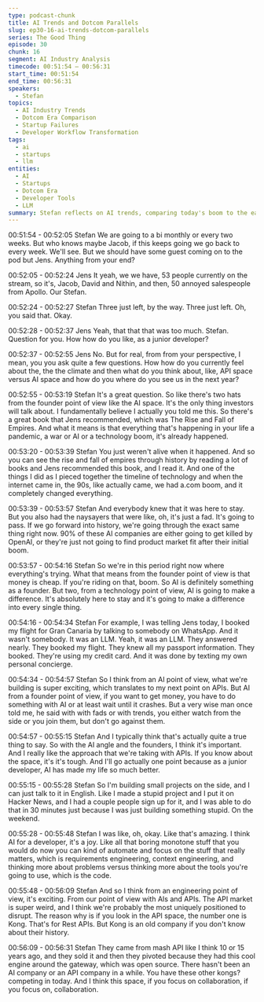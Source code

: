 ```yaml
---
type: podcast-chunk
title: AI Trends and Dotcom Parallels
slug: ep30-16-ai-trends-dotcom-parallels
series: The Good Thing
episode: 30
chunk: 16
segment: AI Industry Analysis
timecode: 00:51:54 – 00:56:31
start_time: 00:51:54
end_time: 00:56:31
speakers:
  - Stefan
topics:
  - AI Industry Trends
  - Dotcom Era Comparison
  - Startup Failures
  - Developer Workflow Transformation
tags:
  - ai
  - startups
  - llm
entities:
  - AI
  - Startups
  - Dotcom Era
  - Developer Tools
  - LLM
summary: Stefan reflects on AI trends, comparing today's boom to the early internet era. He predicts most AI startups will fail but affirms that AI will transform developer workflows and everyday tasks.
---
```


00:51:54 - 00:52:05
Stefan
We are going to a bi monthly or every two weeks. But who knows maybe Jacob, if this keeps going we go back to every week. We'll see. But we should have some guest coming on to the pod but Jens. Anything from your end?

00:52:05 - 00:52:24
Jens
It yeah, we we have, 53 people currently on the stream, so it's, Jacob, David and Nithin, and then, 50 annoyed salespeople from Apollo. Our Stefan.

00:52:24 - 00:52:27
Stefan
Three just left, by the way. Three just left. Oh, you said that. Okay.

00:52:28 - 00:52:37
Jens
Yeah, that that that was too much. Stefan. Question for you. How how do you like, as a junior developer?

00:52:37 - 00:52:55
Jens
No. But for real, from from your perspective, I mean, you you ask quite a few questions. How how do you currently feel about the, the the climate and then what do you think about, like, API space versus AI space and how do you where do you see us in the next year?

00:52:55 - 00:53:19
Stefan
It's a great question. So like there's two hats from the founder point of view like the AI space. It's the only thing investors will talk about. I fundamentally believe I actually you told me this. So there's a great book that Jens recommended, which was The Rise and Fall of Empires. And what it means is that everything that's happening in your life a pandemic, a war or AI or a technology boom, it's already happened.

00:53:20 - 00:53:39
Stefan
You just weren't alive when it happened. And so you can see the rise and fall of empires through history by reading a lot of books and Jens recommended this book, and I read it. And one of the things I did as I pieced together the timeline of technology and when the internet came in, the 90s, like actually came, we had a.com boom, and it completely changed everything.

00:53:39 - 00:53:57
Stefan
And everybody knew that it was here to stay. But you also had the naysayers that were like, oh, it's just a fad. It's going to pass. If we go forward into history, we're going through the exact same thing right now. 90% of these AI companies are either going to get killed by OpenAI, or they're just not going to find product market fit after their initial boom.

00:53:57 - 00:54:16
Stefan
So we're in this period right now where everything's trying. What that means from the founder point of view is that money is cheap. If you're riding on that, boom. So AI is definitely something as a founder. But two, from a technology point of view, AI is going to make a difference. It's absolutely here to stay and it's going to make a difference into every single thing.

00:54:16 - 00:54:34
Stefan
For example, I was telling Jens today, I booked my flight for Gran Canaria by talking to somebody on WhatsApp. And it wasn't somebody. It was an LLM. Yeah, it was an LLM. They answered nearly. They booked my flight. They knew all my passport information. They booked. They're using my credit card. And it was done by texting my own personal concierge.

00:54:34 - 00:54:57
Stefan
So I think from an AI point of view, what we're building is super exciting, which translates to my next point on APIs. But AI from a founder point of view, if you want to get money, you have to do something with AI or at least wait until it crashes. But a very wise man once told me, he said with with fads or with trends, you either watch from the side or you join them, but don't go against them.

00:54:57 - 00:55:15
Stefan
And I typically think that's actually quite a true thing to say. So with the AI angle and the founders, I think it's important. And I really like the approach that we're taking with APIs. If you know about the space, it's it's tough. And I'll go actually one point because as a junior developer, AI has made my life so much better.

00:55:15 - 00:55:28
Stefan
So I'm building small projects on the side, and I can just talk to it in English. Like I made a stupid project and I put it on Hacker News, and I had a couple people sign up for it, and I was able to do that in 30 minutes just because I was just building something stupid. On the weekend.

00:55:28 - 00:55:48
Stefan
I was like, oh, okay. Like that's amazing. I think AI for a developer, it's a joy. Like all that boring monotone stuff that you would do now you can kind of automate and focus on the stuff that really matters, which is requirements engineering, context engineering, and thinking more about problems versus thinking more about the tools you're going to use, which is the code.

00:55:48 - 00:56:09
Stefan
And so I think from an engineering point of view, it's exciting. From our point of view with AIs and APIs. The API market is super weird, and I think we're probably the most uniquely positioned to disrupt. The reason why is if you look in the API space, the number one is Kong. That's for Rest APIs. But Kong is an old company if you don't know about their history.

00:56:09 - 00:56:31
Stefan
They came from mash API like I think 10 or 15 years ago, and they sold it and then they pivoted because they had this cool engine around the gateway, which was open source. There hasn't been an AI company or an API company in a while. You have these other kongs? competing in today. And I think this space, if you focus on collaboration, if you focus on, collaboration.
